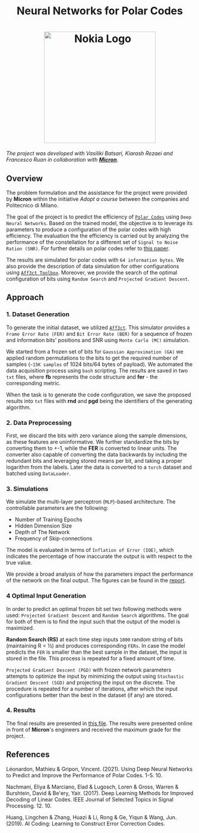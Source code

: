 <h1 align="center">Neural Networks for Polar Codes </h1>

<h1 align="center">
  <img src="https://encrypted-tbn0.gstatic.com/images?q=tbn:ANd9GcToBLl2TfiS111dcSbabRW8EwohsJDhMvQoMg&s" alt="Nokia Logo" width="300">
</h1>


*The project was developed with Vasiliki Batsari, Kiarash Rezaei and Francesco Ruan in collaboration with [**Micron**](https://www.micron.com/)*.

## Overview

The problem formulation and the assistance for the project were provided by **Micron** within the initiative *Adopt a course* between the companies and Politecnico di Milano.

The goal of the project is to predict the efficiency of [`Polar Codes`](https://en.wikipedia.org/wiki/Polar_code_(coding_theory)#:~:text=In%20information%20theory%2C%20polar%20codes,channel%20into%20virtual%20outer%20channels.) using `Deep Neural Networks`. Based on the trained model, the objective is to leverage its parameters to produce a configuration of the polar codes with high efficiency. The evaluation the the efficiency is carried out by analyzing the performance of the constellation for a different set of `Signal to Noise Ration (SNR)`. For further details on polar codes refer to [this paper](Materials/PolarCodes.pdf).

The results are simulated for polar codes with `64 information bytes`. We also provide the description of data simulation for other configurations using [`Aff3ct Toolbox`](Materials/Toolbox.pdf). Moreover, we provide the search of the optimal configuration of bits using `Random Search` and `Projected Gradient Descent`.


## Approach
### 1. Dataset Generation
To generate the initial dataset, we utilized [`Aff3ct`](Materials/Toolbox.pdf). This simulator provides a `Frame Error Rate (FER)` and `Bit Error Rate (BER)` for a sequence of frozen and information bits' positions and SNR using `Monte Carlo (MC)` simulation. 

We started from a frozen set of bits for `Gaussian Approximation (GA)` we applied random permutations to the bits to get the required number of samples (`~15K samples` of 1024 bits/64 bytes of payload). We automated the data acquisition process using `bash` scripting. The results are saved in two `txt` files, where **fb** represents the code structure and **fer** - the corresponding metric. 

When the task is to generate the code configuration, we save the proposed results into `txt` files with **rnd** and **pgd** being the identifiers of the generating algorithm.


### 2. Data Preprocessing
First, we discard the bits with zero variance along the sample dimensions, as these features are uninformative. We further standardize the bits by converting them to +-1, while the **FER** is converted to linear units. The converter also capable of converting the data backwards by including the redundant bits and leveraging stored means per bit, and taking a proper logarithm from the labels. Later the data is converted to a `torch` dataset and batched using `DataLoader`.

### 3. Simulations
We simulate the multi-layer perceptron (`MLP`)-based architecture. The controllable parameters are the following:
- Number of Training Epochs
- Hidden Dimension Size
- Depth of The Network
- Frequency of Skip-connections

The model is evaluated in terms of `Inflation of Error (IOE)`, which indicates the percentage of how inaccurate the output is with respect to the true value.

We provide a broad analysis of how the parameters impact the performance of the network on the final output. The figures can be found in the [report](Materials/Presentation.pdf).

### 4 Optimal Input Generation
In order to predict an optimal frozen bit set two following methods were used: `Projected Gradient Descent` and `Random Search` algorithms. The goal for both of them is to find the input such that the output of the model is maximized.

**Random Search (RS)** at each time step inputs `1000` random string of bits (maintaining R = ½) and produces corresponding `FERs`. In case the model predicts the `FER` is smaller than the best sample in the dataset, the input is stored in the file. This process is repeated for a fixed amount of time.

`Projected Gradient Descent (PGD)` with frozen network parameters attempts to optimize the input by minimizing the output using `Stochastic Gradient Descent (SGD)` and projecting the input on the discrete. The procedure is repeated for a number of iterations, after which the input configurations better than the best in the dataset (if any) are stored.


### 4. Results
The final results are presented in [this file](Materials/Presentation.pdf). The results were presented online in front of **Micron**'s engineers and received the maximum grade for the project. 


## References
Léonardon, Mathieu & Gripon, Vincent. (2021). Using Deep Neural Networks to Predict and Improve the Performance of Polar Codes. 1-5. 10.

Nachmani, Eliya & Marciano, Elad & Lugosch, Loren & Gross, Warren & Burshtein, David & Be'ery, Yair. (2017). Deep Learning Methods for Improved Decoding of Linear Codes. IEEE Journal of Selected Topics in Signal Processing. 12. 10.

Huang, Lingchen & Zhang, Huazi & Li, Rong & Ge, Yiqun & Wang, Jun. (2019). AI Coding: Learning to Construct Error Correction Codes. 
